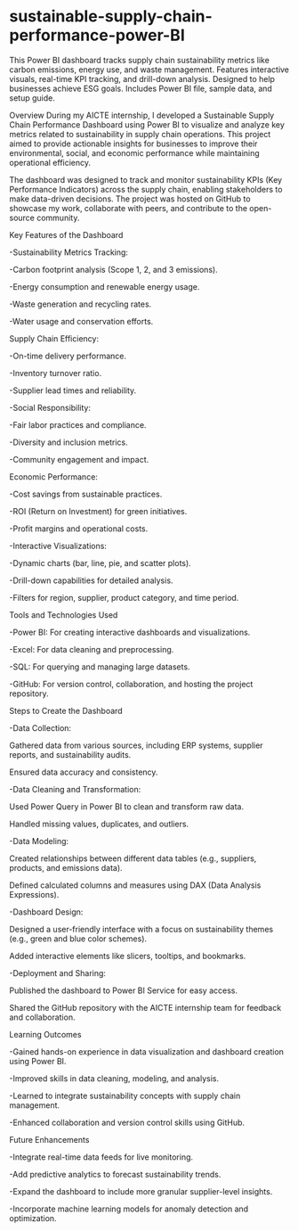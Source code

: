 # sustainable-supply-chain-performance-power-BI
This Power BI dashboard tracks supply chain sustainability metrics like carbon emissions, energy use, and waste management. Features interactive visuals, real-time KPI tracking, and drill-down analysis. Designed to help businesses achieve ESG goals. Includes Power BI file, sample data, and setup guide. 

Overview
During my AICTE internship, I developed a Sustainable Supply Chain Performance Dashboard using Power BI to visualize and analyze key metrics related to sustainability in supply chain operations. This project aimed to provide actionable insights for businesses to improve their environmental, social, and economic performance while maintaining operational efficiency.

The dashboard was designed to track and monitor sustainability KPIs (Key Performance Indicators) across the supply chain, enabling stakeholders to make data-driven decisions. The project was hosted on GitHub to showcase my work, collaborate with peers, and contribute to the open-source community.

							






Key Features of the Dashboard


-Sustainability Metrics Tracking:

-Carbon footprint analysis (Scope 1, 2, and 3 emissions).

-Energy consumption and renewable energy usage.

-Waste generation and recycling rates.

-Water usage and conservation efforts.









Supply Chain Efficiency:

-On-time delivery performance.

-Inventory turnover ratio.

-Supplier lead times and reliability.

-Social Responsibility:

-Fair labor practices and compliance.

-Diversity and inclusion metrics.

-Community engagement and impact.









Economic Performance:

-Cost savings from sustainable practices.

-ROI (Return on Investment) for green initiatives.

-Profit margins and operational costs.

-Interactive Visualizations:

-Dynamic charts (bar, line, pie, and scatter plots).

-Drill-down capabilities for detailed analysis.

-Filters for region, supplier, product category, and time period.









Tools and Technologies Used

-Power BI: For creating interactive dashboards and visualizations.

-Excel: For data cleaning and preprocessing.

-SQL: For querying and managing large datasets.

-GitHub: For version control, collaboration, and hosting the project repository.









Steps to Create the Dashboard


-Data Collection:

Gathered data from various sources, including ERP systems, supplier reports, and sustainability audits.

Ensured data accuracy and consistency.




-Data Cleaning and Transformation:

Used Power Query in Power BI to clean and transform raw data.

Handled missing values, duplicates, and outliers.




-Data Modeling:

Created relationships between different data tables (e.g., suppliers, products, and emissions data).

Defined calculated columns and measures using DAX (Data Analysis Expressions).




-Dashboard Design:

Designed a user-friendly interface with a focus on sustainability themes (e.g., green and blue color schemes).

Added interactive elements like slicers, tooltips, and bookmarks.




-Deployment and Sharing:

Published the dashboard to Power BI Service for easy access.

Shared the GitHub repository with the AICTE internship team for feedback and collaboration.









Learning Outcomes

-Gained hands-on experience in data visualization and dashboard creation using Power BI.

-Improved skills in data cleaning, modeling, and analysis.

-Learned to integrate sustainability concepts with supply chain management.

-Enhanced collaboration and version control skills using GitHub.









Future Enhancements

-Integrate real-time data feeds for live monitoring.

-Add predictive analytics to forecast sustainability trends.

-Expand the dashboard to include more granular supplier-level insights.

-Incorporate machine learning models for anomaly detection and optimization.


